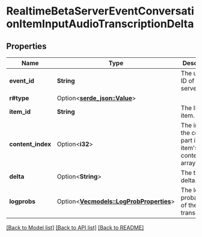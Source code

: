 # RealtimeBetaServerEventConversationItemInputAudioTranscriptionDelta

## Properties

Name | Type | Description | Notes
------------ | ------------- | ------------- | -------------
**event_id** | **String** | The unique ID of the server event. | 
**r#type** | Option<[**serde_json::Value**](.md)> |  | 
**item_id** | **String** | The ID of the item. | 
**content_index** | Option<**i32**> | The index of the content part in the item's content array. | [optional]
**delta** | Option<**String**> | The text delta. | [optional]
**logprobs** | Option<[**Vec<models::LogProbProperties>**](LogProbProperties.md)> | The log probabilities of the transcription. | [optional]

[[Back to Model list]](../README.md#documentation-for-models) [[Back to API list]](../README.md#documentation-for-api-endpoints) [[Back to README]](../README.md)


